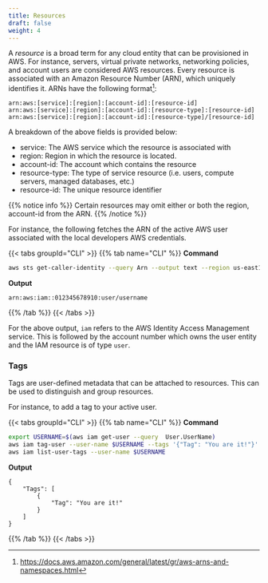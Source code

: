 ```yaml
---
title: Resources
draft: false
weight: 4
---
```


A _resource_ is a broad term for any cloud entity that can be provisioned in AWS. For instance, servers, virtual private networks, networking policies, and account users are considered AWS resources. Every resource is associated with an Amazon Resource Number (ARN),
which uniquely identifies it. ARNs have the following format[^1]:

```
arn:aws:[service]:[region]:[account-id]:[resource-id]
arn:aws:[service]:[region]:[account-id]:[resource-type]:[resource-id]
arn:aws:[service]:[region]:[account-id]:[resource-type]/[resource-id]
```

A breakdown of the above fields is provided below:
- service: The AWS service which the resource is associated with 
- region: Region in which the resource is located.
- account-id: The account which contains the resource
- resource-type: The type of service resource (i.e. users, compute servers, managed databases, etc.)
- resource-id: The unique resource identifier

{{% notice info %}}
Certain resources may omit either or both the region, account-id from the ARN. 
{{% /notice %}}


For instance, the following fetches the ARN of the active AWS user associated with the local developers AWS credentials.

{{< tabs groupId="CLI" >}}
{{% tab name="CLI" %}}
**Command**
```sh
aws sts get-caller-identity --query Arn --output text --region us-east1
```
**Output**
```
arn:aws:iam::012345678910:user/username
```
{{% /tab %}}
{{< /tabs >}}

For the above output, `iam` refers to the AWS Identity Access Management service. This is followed by the account number which owns 
the user entity and the IAM resource is of type `user`.
### Tags

Tags are user-defined metadata that can be attached to resources. This 
can be used to distinguish and group resources.

For instance, to add a tag to your active user.

{{< tabs groupId="CLI" >}}
{{% tab name="CLI" %}}
**Command**
```sh
export USERNAME=$(aws iam get-user --query  User.UserName)
aws iam tag-user --user-name $USERNAME --tags '{"Tag": "You are it!"}'
aws iam list-user-tags --user-name $USERNAME
```
**Output**
```
{
    "Tags": [
        {
            "Tag": "You are it!"
        }
    ]
}
```
{{% /tab %}}
{{< /tabs >}}

[^1]: https://docs.aws.amazon.com/general/latest/gr/aws-arns-and-namespaces.html